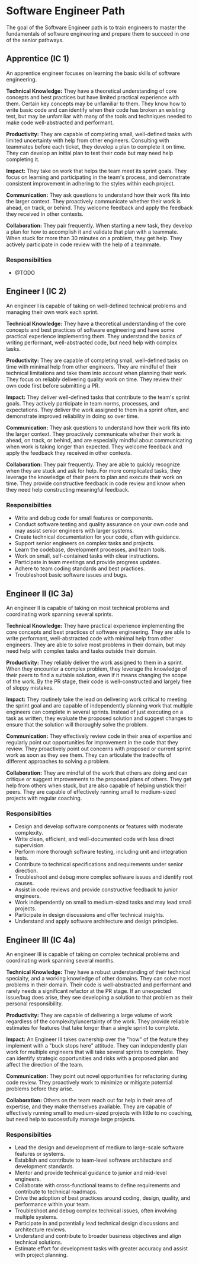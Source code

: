 # Software Engineer Path

The goal of the Software Engineer path is to train engineers to master the fundamentals of software engineering and prepare them to succeed in one of the senior pathways.

## Apprentice (IC 1)

An apprentice engineer focuses on learning the basic skills of software engineering.

**Technical Knowledge:** They have a theoretical understanding of core concepts and best practices but have limited practical experience with them. Certain key concepts may be unfamiliar to them. They know how to write basic code and can identify when their code has broken an existing test, but may be unfamiliar with many of the tools and techniques needed to make code well-abstracted and performant.

**Productivity:** They are capable of completing small, well-defined tasks with limited uncertainty with help from other engineers. Consulting with teammates before each ticket, they develop a plan to complete it on time. They can develop an initial plan to test their code but may need help completing it.

**Impact:** They take on work that helps the team meet its sprint goals. They focus on learning and participating in the team's process, and demonstrate consistent improvement in adhering to the styles within each project.

**Communication:** They ask questions to understand how their work fits into the larger context. They proactively communicate whether their work is ahead, on track, or behind. They welcome feedback and apply the feedback they received in other contexts.

**Collaboration:** They pair frequently. When starting a new task, they develop a plan for how to accomplish it and validate that plan with a teammate. When stuck for more than 30 minutes on a problem, they get help. They actively participate in code review with the help of a teammate.

### Responsibilties

- @TODO

## Engineer I (IC 2)

An engineer I is capable of taking on well-defined technical problems and managing their own work each sprint.

**Technical Knowledge:** They have a theoretical understanding of the core concepts and best practices of software engineering and have some practical experience implementing them. They understand the basics of writing performant, well-abstracted code, but need help with complex tasks.

**Productivity:** They are capable of completing small, well-defined tasks on time with minimal help from other engineers. They are mindful of their technical limitations and take them into account when planning their work. They focus on reliably delivering quality work on time. They review their own code first before submitting a PR.

**Impact:** They deliver well-defined tasks that contribute to the team's sprint goals. They actively participate in team norms, processes, and expectations. They deliver the work assigned to them in a sprint often, and demonstrate improved reliability in doing so over time.

**Communication:** They ask questions to understand how their work fits into the larger context. They proactively communicate whether their work is ahead, on track, or behind, and are especially mindful about communicating when work is taking longer than expected. They welcome feedback and apply the feedback they received in other contexts.

**Collaboration:** They pair frequently. They are able to quickly recognize when they are stuck and ask for help. For more complicated tasks, they leverage the knowledge of their peers to plan and execute their work on time. They provide constructive feedback in code review and know when they need help constructing meaningful feedback.

### Responsibilties

- Write and debug code for small features or components.
- Conduct software testing and quality assurance on your own code and may assist senior engineers with larger systems.
- Create technical documentation for your code, often with guidance.
- Support senior engineers on complex tasks and projects.
- Learn the codebase, development processes, and team tools.
- Work on small, self-contained tasks with clear instructions.
- Participate in team meetings and provide progress updates.
- Adhere to team coding standards and best practices.
- Troubleshoot basic software issues and bugs.


## Engineer II (IC 3a)

An engineer II is capable of taking on most technical problems and coordinating work spanning several sprints.

**Technical Knowledge:** They have practical experience implementing the core concepts and best practices of software engineering. They are able to write performant, well-abstracted code with minimal help from other engineers. They are able to solve most problems in their domain, but may need help with complex tasks and tasks outside their domain.

**Productivity:** They reliably deliver the work assigned to them in a sprint. When they encounter a complex problem, they leverage the knowledge of their peers to find a suitable solution, even if it means changing the scope of the work. By the PR stage, their code is well-constructed and largely free of sloppy mistakes.

**Impact:** They routinely take the lead on delivering work critical to meeting the sprint goal and are capable of independently planning work that multiple engineers can complete in several sprints. Instead of just executing on a task as written, they evaluate the proposed solution and suggest changes to ensure that the solution will thoroughly solve the problem.

**Communication:** They effectively review code in their area of expertise and regularly point out opportunities for improvement in the code that they review. They proactively point out concerns with proposed or current sprint work as soon as they see them. They can articulate the tradeoffs of different approaches to solving a problem.

**Collaboration:** They are mindful of the work that others are doing and can critique or suggest improvements to the proposed plans of others. They get help from others when stuck, but are also capable of helping unstick their peers. They are capable of effectively running small to medium-sized projects with regular coaching.

### Responsibilties

- Design and develop software components or features with moderate complexity.
- Write clean, efficient, and well-documented code with less direct supervision.
- Perform more thorough software testing, including unit and integration tests.
- Contribute to technical specifications and requirements under senior direction.
- Troubleshoot and debug more complex software issues and identify root causes.
- Assist in code reviews and provide constructive feedback to junior engineers.
- Work independently on small to medium-sized tasks and may lead small projects.
- Participate in design discussions and offer technical insights.
- Understand and apply software architecture and design principles.


## Engineer III (IC 4a)

An engineer III is capable of taking on complex technical problems and coordinating work spanning several months.

**Technical Knowledge:** They have a robust understanding of their technical specialty, and a working knowledge of other domains. They can solve most problems in their domain. Their code is well-abstracted and performant and rarely needs a significant refactor at the PR stage. If an unexpected issue/bug does arise, they see developing a solution to that problem as their personal responsibility.

**Productivity:** They are capable of delivering a large volume of work regardless of the complexity/uncertainty of the work. They provide reliable estimates for features that take longer than a single sprint to complete.

**Impact:** An Engineer III takes ownership over the "how" of the feature they implement with a "buck stops here" attitude. They can independently plan work for multiple engineers that will take several sprints to complete. They can identify strategic opportunities and risks with a proposed plan and affect the direction of the team.

**Communication:** They point out novel opportunities for refactoring during code review. They proactively work to minimize or mitigate potential problems before they arise.

**Collaboration:** Others on the team reach out for help in their area of expertise, and they make themselves available. They are capable of effectively running small to medium-sized projects with little to no coaching, but need help to successfully manage large projects.

### Responsibilties

- Lead the design and development of medium to large-scale software features or systems.
- Establish and contribute to team-level software architecture and development standards.
- Mentor and provide technical guidance to junior and mid-level engineers.
- Collaborate with cross-functional teams to define requirements and contribute to technical roadmaps.
- Drive the adoption of best practices around coding, design, quality, and performance within your team.
- Troubleshoot and debug complex technical issues, often involving multiple systems.
- Participate in and potentially lead technical design discussions and architecture reviews.
- Understand and contribute to broader business objectives and align technical solutions.
- Estimate effort for development tasks with greater accuracy and assist with project planning.
